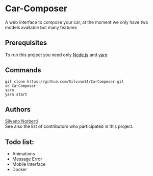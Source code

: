# Car-Composer

A web interface to compose your car, at the moment we only have two models available but many features

## Prerequisites

To run this project you need only [Node.js](https://nodejs.org/it/) and [yarn](https://classic.yarnpkg.com/en/docs/install/#windows-stable)

## Commands
```
git clone https://github.com/Silvano14/CarComposer.git
cd CarComposer
yarn
yarn start
```

## Authors

[Silvano Norberti](https://github.com/Silvano14)  
See also the list of contributors who participated in this project.

## Todo list:

- Animations
- Message Error 
- Mobile Interface 
- Docker
